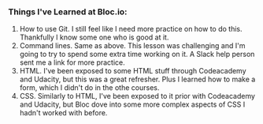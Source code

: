 ### Things I've Learned at Bloc.io:
1. How to use Git. I still feel like I need more practice on how to do this. Thankfully I know some one who is good at it.
2. Command lines. Same as above. This lesson was challenging and I'm going to try to spend some extra time working on it. A Slack help person sent me a link for more practice.
3. HTML. I've been exposed to some HTML stuff through Codeacademy and Udacity, but this was a great refresher. Plus I learned how to make a form, which I didn't do in the othe courses.
5. CSS. Similarly to HTML, I've been exposed to it prior with Codeacademy and Udacity, but Bloc dove into some more complex aspects of CSS I hadn't worked with before.